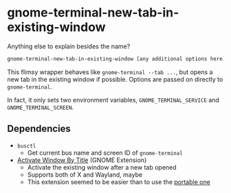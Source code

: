 gnome-terminal-new-tab-in-existing-window
=========================================

Anything else to explain besides the name?

```bash
gnome-terminal-new-tab-in-existing-window [any additional options here]
```

This flimsy wrapper behaves like `gnome-terminal --tab ...`, but opens a new tab in the
existing window if possible. Options are passed on directly to `gnome-terminal`.

In fact, it only sets two environment variables, `GNOME_TERMINAL_SERVICE` and
`GNOME_TERMINAL_SCREEN`.

## Dependencies

* `busctl`
  * Get current bus name and screen ID of `gnome-terminal`
* [Activate Window By Title](https://extensions.gnome.org/extension/5021/activate-window-by-title/)
  (GNOME Extension)
  * Activate the existing window after a new tab opened
  * Supports both of X and Wayland, maybe
  * This extension seemed to be easier than to use the
    [portable one](https://wayland.app/protocols/xdg-activation-v1#xdg_activation_v1:request:activate)
